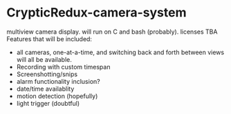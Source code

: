 # CrypticRedux-camera-system
multiview camera display. will run on C and bash (probably). licenses TBA
Features that will be included:
- all cameras, one-at-a-time, and switching back and forth between views will all be available.
- Recording with custom timespan
- Screenshotting/snips
- alarm functionality inclusion?
- date/time availablity
- motion detection (hopefully)
- light trigger (doubtful)
